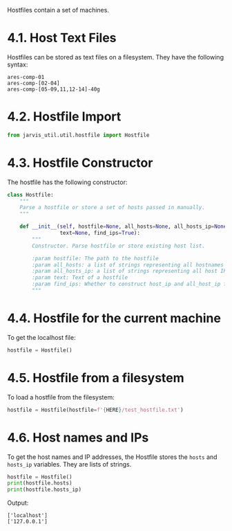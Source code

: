 
Hostfiles contain a set of machines.

# 4.1. Host Text Files

Hostfiles can be stored as text files on a filesystem.
They have the following syntax:
```
ares-comp-01
ares-comp-[02-04]
ares-comp-[05-09,11,12-14]-40g
```

# 4.2. Hostfile Import

```python
from jarvis_util.util.hostfile import Hostfile
```

# 4.3. Hostfile Constructor

The hostfile has the following constructor:
```python
class Hostfile:
    """
    Parse a hostfile or store a set of hosts passed in manually.
    """

    def __init__(self, hostfile=None, all_hosts=None, all_hosts_ip=None,
                 text=None, find_ips=True):
        """
        Constructor. Parse hostfile or store existing host list.

        :param hostfile: The path to the hostfile
        :param all_hosts: a list of strings representing all hostnames
        :param all_hosts_ip: a list of strings representing all host IPs
        :param text: Text of a hostfile
        :param find_ips: Whether to construct host_ip and all_host_ip fields
        """
```

# 4.4. Hostfile for the current machine

To get the localhost file:
```python
hostfile = Hostfile()
```

# 4.5. Hostfile from a filesystem

To load a hostfile from the filesystem:
```python
hostfile = Hostfile(hostfile=f'{HERE}/test_hostfile.txt')
```

# 4.6. Host names and IPs

To get the host names and IP addresses, the Hostfile stores the ```hosts```
and ```hosts_ip``` variables. They are lists of strings.

```python
hostfile = Hostfile()
print(hostfile.hosts)
print(hostfile.hosts_ip)
```

Output:
```
['localhost']
['127.0.0.1']
```
